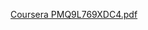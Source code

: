 [Coursera PMQ9L769XDC4.pdf](https://github.com/Raziel-JKM/Course/files/7080009/Coursera.PMQ9L769XDC4.pdf)
